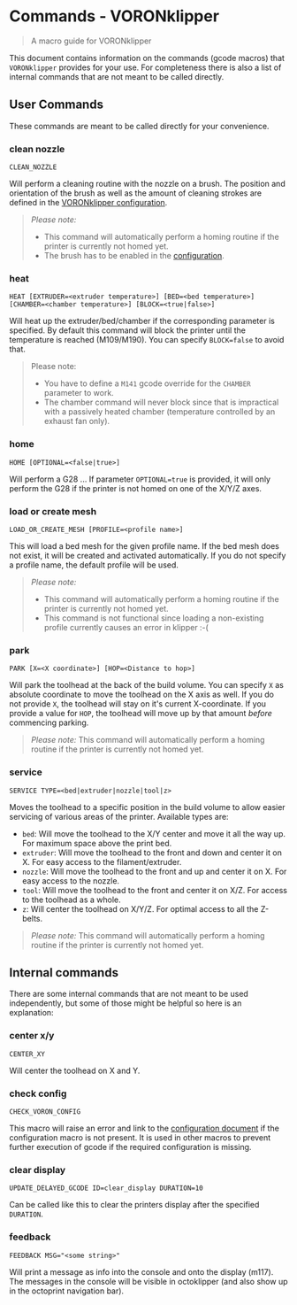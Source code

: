 # Commands - VORONklipper
> A macro guide for VORONklipper

This document contains information on the commands (gcode macros) that 
`VORONklipper` provides for your use. For completeness there is also a list 
of internal commands that are not meant to be called directly.

## User Commands
These commands are meant to be called directly for your convenience.

### __clean nozzle__
```
CLEAN_NOZZLE
```
Will perform a cleaning routine with the nozzle on a brush. The position and 
orientation of the brush as well as the amount of cleaning strokes are defined 
in the [VORONklipper configuration](configuration.md#nozzle_cleaning).

> _Please note:_ 
> - This command will automatically perform a homing routine if 
>   the printer is currently not homed yet.
> - The brush has to be enabled in the [configuration](configuration.md#nozzle_cleaning).

### __heat__
```
HEAT [EXTRUDER=<extruder temperature>] [BED=<bed temperature>] [CHAMBER=<chamber temperature>] [BLOCK=<true|false>]
```
Will heat up the extruder/bed/chamber if the corresponding parameter is 
specified. By default this command will block the printer until the temperature 
is reached (M109/M190). You can specify `BLOCK=false` to avoid that.

> Please note:
> - You have to define a `M141` gcode override for the `CHAMBER` parameter to 
>   work.
> - The chamber command will never block since that is impractical with a 
>   passively heated chamber (temperature controlled by an exhaust fan only).

### __home__
```
HOME [OPTIONAL=<false|true>]
```
Will perform a G28 ... If parameter `OPTIONAL=true` is provided, it will only 
perform the G28 if the printer is not homed on one of the X/Y/Z axes.

### __load or create mesh__
```
LOAD_OR_CREATE_MESH [PROFILE=<profile name>]
```
This will load a bed mesh for the given profile name. If the bed mesh does not 
exist, it will be created and activated automatically. If you do not specify 
a profile name, the default profile will be used.

> _Please note:_ 
> - This command will automatically perform a homing routine if 
>   the printer is currently not homed yet.
> - This command is not functional since loading a non-existing profile 
>   currently causes an error in klipper :-(

### __park__
```
PARK [X=<X coordinate>] [HOP=<Distance to hop>]
```
Will park the toolhead at the back of the build volume. You can specify `X` as 
absolute coordinate to move the toolhead on the X axis as well. If you do not 
provide `X`, the toolhead will stay on it's current X-coordinate. If you 
provide a value for `HOP`, the toolhead will move up by that amount _before_ 
commencing parking.

> _Please note:_ This command will automatically perform a homing routine if 
  the printer is currently not homed yet.

### __service__
```
SERVICE TYPE=<bed|extruder|nozzle|tool|z>
```
Moves the toolhead to a specific position in the build volume to allow easier 
servicing of various areas of the printer. Available types are:
- `bed`: Will move the toolhead to the X/Y center and move it all the way up. 
  For maximum space above the print bed.
- `extruder`: Will move the toolhead to the front and down and center it on X.
  For easy access to the filament/extruder.
- `nozzle`: Will move the toolhead to the front and up and center it on X.
  For easy access to the nozzle.
- `tool`: Will move the toolhead to the front and center it on X/Z.
  For access to the toolhead as a whole.
- `z`: Will center the toolhead on X/Y/Z. 
  For optimal access to all the Z-belts.

> _Please note:_ This command will automatically perform a homing routine if 
  the printer is currently not homed yet.


## Internal commands

There are some internal commands that are not meant to be used independently, 
but some of those might be helpful so here is an explanation:

### __center x/y__
```
CENTER_XY
```
Will center the toolhead on X and Y.

### __check config__
```
CHECK_VORON_CONFIG
```
This macro will raise an error and link to the [configuration document](configuration.md) 
if the configuration macro is not present. It is used in other macros to 
prevent further execution of gcode if the required configuration is missing.

### __clear display__
```
UPDATE_DELAYED_GCODE ID=clear_display DURATION=10
```
Can be called like this to clear the printers display after the specified 
`DURATION`.

### __feedback__
```
FEEDBACK MSG="<some string>"
```
Will print a message as info into the console and onto the display (m117).
The messages in the console will be visible in octoklipper (and also show up 
in the octoprint navigation bar).

